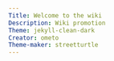 ```yaml
---
Title: Welcome to the wiki
Description: Wiki promotion
Theme: jekyll-clean-dark
Creator: ometo
Theme-maker: streetturtle
---
```

